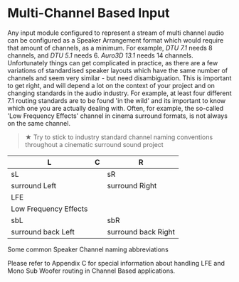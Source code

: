 # Multi-Channel Based Input

Any input module configured to represent a stream of multi channel audio can be
configured as a Speaker Arrangement format which would require that amount of
channels, as a minimum. For example, _DTU 7.1_ needs 8 channels, and _DTU 5.1_
needs 6. _Auro3D 13.1_ needs 14 channels. Unfortunately things can get complicated in practice, as there are a few variations of standardised speaker layouts which
have the same number of channels and seem very similar - but need disambiguation. This is important to get right, and will depend a lot on the context of your
project and on changing standards in the audio industry. For example, at least four
different 7.1 routing standards are to be found 'in the wild' and its important to
know which one you are actually dealing with. Often, for example, the so-called
'Low Frequency Effects' channel in cinema surround formats, is not always on the
same channel.


> ★ Try to stick to industry standard channel naming conventions
throughout a cinematic surround sound project



L | C | R
---|---|---
sL | | sR
surround Left | | surround Right
  | LFE |
  | Low Frequency Effects |
sbL | | sbR
surround back Left | | surround back Right


Some common Speaker Channel naming abbreviations

Please refer to Appendix C for special information about handling LFE and Mono
Sub Woofer routing in Channel Based applications.
